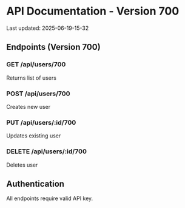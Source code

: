 # API Documentation - Version 700
Last updated: 2025-06-19-15-32

## Endpoints (Version 700)

### GET /api/users/700
Returns list of users

### POST /api/users/700
Creates new user

### PUT /api/users/:id/700
Updates existing user

### DELETE /api/users/:id/700
Deletes user

## Authentication
All endpoints require valid API key.
